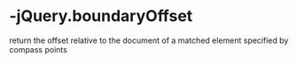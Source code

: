 -jQuery.boundaryOffset
======================

return the offset relative to the document of a matched element specified by compass points
